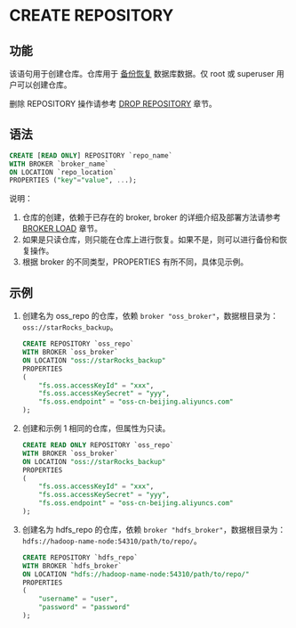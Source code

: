 # CREATE REPOSITORY

## 功能

该语句用于创建仓库。仓库用于 [备份恢复](/administration/Backup_and_restore.md) 数据库数据。仅 root 或 superuser 用户可以创建仓库。

删除 REPOSITORY 操作请参考 [DROP REPOSITORY](../data-definition/DROP%20REPOSITORY.md) 章节。

## 语法

```sql
CREATE [READ ONLY] REPOSITORY `repo_name`
WITH BROKER `broker_name`
ON LOCATION `repo_location`
PROPERTIES ("key"="value", ...);
```

说明：

1. 仓库的创建，依赖于已存在的 broker, broker 的详细介绍及部署方法请参考 [BROKER LOAD](/sql-reference/sql-statements/data-manipulation/BROKER%20LOAD.md) 章节。
2. 如果是只读仓库，则只能在仓库上进行恢复。如果不是，则可以进行备份和恢复操作。
3. 根据 broker 的不同类型，PROPERTIES 有所不同，具体见示例。

## 示例

1. 创建名为 oss_repo 的仓库，依赖 `broker "oss_broker"`，数据根目录为：`oss://starRocks_backup`。

    ```sql
    CREATE REPOSITORY `oss_repo`
    WITH BROKER `oss_broker`
    ON LOCATION "oss://starRocks_backup"
    PROPERTIES
    (
        "fs.oss.accessKeyId" = "xxx",
        "fs.oss.accessKeySecret" = "yyy",
        "fs.oss.endpoint" = "oss-cn-beijing.aliyuncs.com"
    );
    ```

2. 创建和示例 1 相同的仓库，但属性为只读。

    ```sql
    CREATE READ ONLY REPOSITORY `oss_repo`
    WITH BROKER `oss_broker`
    ON LOCATION "oss://starRocks_backup"
    PROPERTIES
    (
        "fs.oss.accessKeyId" = "xxx",
        "fs.oss.accessKeySecret" = "yyy",
        "fs.oss.endpoint" = "oss-cn-beijing.aliyuncs.com"
    );
    ```

3. 创建名为 hdfs_repo 的仓库，依赖 `broker "hdfs_broker"`，数据根目录为：`hdfs://hadoop-name-node:54310/path/to/repo/`。

    ```sql
    CREATE REPOSITORY `hdfs_repo`
    WITH BROKER `hdfs_broker`
    ON LOCATION "hdfs://hadoop-name-node:54310/path/to/repo/"
    PROPERTIES
    (
        "username" = "user",
        "password" = "password"
    );
    ```
